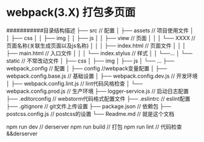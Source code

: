# webpack(3.X) 打包多页面

###########目录结构描述
├── src                                // 配置
│   ├── assets                         // 项目使用文件
│   │   ├── css
│   │   ├── img
│   │   ├── js
│   │   ├── view                       // 页面
│   │   │   └── XXXX                   // 页面名称(关联生成页面以及js名称)
│   │   │       ├── index.html         // 页面文件
│   │   │       ├── main.html          // 入口文件
│   │   │       └── index.stylus       // 样式
│   │   └──...
│   └── static                         // 不常改动文件
│       ├── css
│       ├── img
│       ├── js
│       └── ...
├── webpack_config                      // 配置
│   ├── config   //webpack变量配置
│   ├── webpack.config.base.js          // 基础设置
│   ├── webpack.config.dev.js           // 开发环境
│   ├── webpack.config.lint.js          // lint代码风格检查
│   └── webpack.config.prod.js          // 生产环境
├── logger-service.js                   // 启动日志配置
├── .editorconfig                       // webstorm代码格式配置文件
├── .eslintrc                           // eslint配置
├── .gitignore		                      // git文件上传设置
├── package.json                        // 依赖包
├── postcss.config.js                   // postcss的设置
└── Readme.md                           // 就是这个文档


npm run dev    // derserver
npm run build  // 打包
npm run lint   // 代码检查&&derserver
